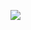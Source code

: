 [![](https://mermaid.ink/img/pako:eNq1VO9v0zAQ_VdO_tymcdKkaT5MQmICAduQOr5A-ODGl8QjsUPsdCtV__dd-ksbA4nBUKXUfj6_e_d0vg3LjUSWMovfe9Q5vlai7ESTaadcjeB7UQoLpUtat6JEEG0L8hjTis6pXLVCO-gtdo-RZWdun4AErAYs08OF8dnZISqF6wrhE63AtKgtVM61Np1MrOulQuvl1quwtkp_U16hJngnmrZGkjOxrQClwdH9U8rDgvj3CVN4c379PM5Mi9yplXB4Er3_Hz9UHfpTuDQOLoxUhUIJHbq-0-QYvL2--ADS5H2D2mVa4hO-f1XZCKXp2D5PavNU6uAd8UChavwvSslP7-ZldC4-voJ3YiUWeada93vJRIHQqbJyYAp41GaHDVhHnWkB7zDv3ZH_AffwNggTlAVdXqHdByyuLqHoTLPbvZRDUrjBIqP_zKTA9-Hq_U_WDNdhIAKzvMHcwZcNZPTCtRs6kKW02TWlopqFXWdsRAjF4_4s8INwzMc8Y7Adged58PXlmqEQK0VKPPr8ZYWVa-rTe4Jb5apd0Y-If6H2-GMj1mBHT0bSuNtkGqhiut8cipdYiL4mlzK9pVDRO7NY65ylrutxxPp28OkwHVlaiNqe0HOpnOlOYG2ERNpumFu3w2wtlXVESSILVQ5439UEHw0bjr2SyumXXm6aiVWyor6sVvN4EgdxIoIQ41koojCU-ZLPkyKY8kLOfB4Itt2OGO7yX-wH-W6ejxgN28_GNEf5tB0S37F0zIPEi2Y8CUIe-JzPghFbs5QnoRfMomnE49jnURxERPxjx8A9Hk3nc5IyS2ZRxP1kew_RfzM_?type=png)](https://mermaid.live/edit#pako:eNq1VO9v0zAQ_VdO_tymcdKkaT5MQmICAduQOr5A-ODGl8QjsUPsdCtV__dd-ksbA4nBUKXUfj6_e_d0vg3LjUSWMovfe9Q5vlai7ESTaadcjeB7UQoLpUtat6JEEG0L8hjTis6pXLVCO-gtdo-RZWdun4AErAYs08OF8dnZISqF6wrhE63AtKgtVM61Np1MrOulQuvl1quwtkp_U16hJngnmrZGkjOxrQClwdH9U8rDgvj3CVN4c379PM5Mi9yplXB4Er3_Hz9UHfpTuDQOLoxUhUIJHbq-0-QYvL2--ADS5H2D2mVa4hO-f1XZCKXp2D5PavNU6uAd8UChavwvSslP7-ZldC4-voJ3YiUWeada93vJRIHQqbJyYAp41GaHDVhHnWkB7zDv3ZH_AffwNggTlAVdXqHdByyuLqHoTLPbvZRDUrjBIqP_zKTA9-Hq_U_WDNdhIAKzvMHcwZcNZPTCtRs6kKW02TWlopqFXWdsRAjF4_4s8INwzMc8Y7Adged58PXlmqEQK0VKPPr8ZYWVa-rTe4Jb5apd0Y-If6H2-GMj1mBHT0bSuNtkGqhiut8cipdYiL4mlzK9pVDRO7NY65ylrutxxPp28OkwHVlaiNqe0HOpnOlOYG2ERNpumFu3w2wtlXVESSILVQ5439UEHw0bjr2SyumXXm6aiVWyor6sVvN4EgdxIoIQ41koojCU-ZLPkyKY8kLOfB4Itt2OGO7yX-wH-W6ejxgN28_GNEf5tB0S37F0zIPEi2Y8CUIe-JzPghFbs5QnoRfMomnE49jnURxERPxjx8A9Hk3nc5IyS2ZRxP1kew_RfzM_)